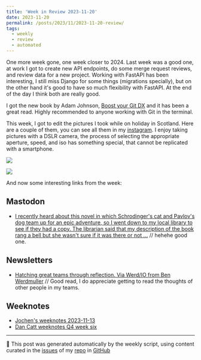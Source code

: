 ```yaml
---
title: 'Week in Review 2023-11-20'
date: 2023-11-20
permalink: /posts/2023/11/2023-11-20-review/
tags:
  - weekly
  - review
  - automated
---
```

One more week gone, one week closer to 2024. Last week was a good one, at work I got to create new API endpoints, do some merge request reviews, and review data for a new project. Working with FastAPI  has been interesting, I still miss Django for some things (migrations specially), but on the other hand it's good to have so much flexibility with FastAPI. At the end of the day I think both are really good.

I got the new book by Adam Johnson, [Boost your Git DX](https://adamchainz.gumroad.com/l/bygdx?layout=profile) and it has been a great read. Highly recommended to anyone working with Git in the terminal.

This week, I got to edit the pictures I took while on holiday in Scotland. Here are a couple of them, you can see all them in my [instagram](https://instagram.com/natera). I enjoy taking pictures with a DSLR camera, the process of selecting the appropriate aperture, speed, and iso has something special, that cannot be replicated with a smartphone.

![]({{site.imgsurl}}2023-11-20-scotland-trees.jpg)

![]({{site.imgsurl}}2023-11-20-scotland-rainbow.jpg)

And now some interesting links from the week: 

## Mastodon
-  [I recently heard about this novel in which Schrodinger's cat and Pavlov's dog team up for an epic adventure, so I went down to my local library to see if they had a copy. The librarian said that my description of the book rang a bell but she wasn't sure if it was there or not ...](https://tech.lgbt/@Natasha_Jay/111382320777966695) // hehehe good one.

## Newsletters
-  [Hatching great teams through reflection. Via Werd/IO from Ben Werdmuller](https://newsletter.werd.io/p/hatching-great-teams-through-reflection) // Good read, I do appreciate getting to read the thoughts of other people in my teams.

## Weeknotes
-  [Jochen's weeknotes 2023-11-13](https://wersdoerfer.de/blogs/ephes_blog/weeknotes-2023-11-13/)
-  [Dan Catt weeknotes Q4 week six](https://youtu.be/flx172tpfCE?si=yleUzY56lUOfapu1)

***
🤖 This post was generated automatically by the weekly script, using content curated in the [issues](https://github.com/nateraluis/nateraluis.github.io/issues) of my [repo](https://github.com/nateraluis/nateraluis.github.io/) in [GitHub](https://github.com/nateraluis)
